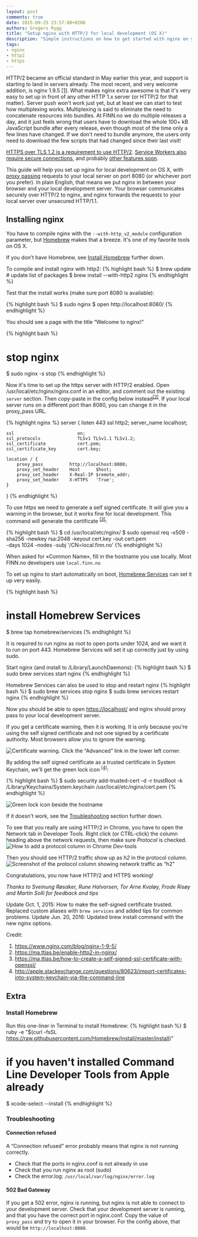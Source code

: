 ```yaml
---
layout: post
comments: true
date: 2015-09-25 23:57:00+0200
authors: Gregers Rygg
title: "Setup nginx with HTTP/2 for local development (OS X)"
description: "Simple instructions on how to get started with nginx on your local developement computer"
tags:
- nginx
- http2
- https
---
```

HTTP/2 became an official standard in May earlier this year, and support is starting to land in servers already. The most recent, and very welcome addition, is nginx 1.9.5 [[1]](https://www.nginx.com/blog/nginx-1-9-5/). What makes nginx extra awesome is that it's very easy to set up in front of any other HTTP 1.x server (or HTTP/2 for that matter). Server push won't work just yet, but at least we can start to test how multiplexing works. Multiplexing is said to eliminate the need to concatenate resources into bundles. At FINN.no we do multiple releases a day, and it just feels wrong that users have to download the whole 100+ kB JavaScript bundle after every release, even though most of the time only a few lines have changed. If we don't need to bundle anymore, the users only need to download the few scripts that had changed since their last visit!

[HTTPS over TLS 1.2 is a requirement to use HTTP/2](https://http2.github.io/http2-spec/#TLSUsage). [Service Workers also require secure connections](http://www.w3.org/TR/service-workers/#security-considerations), and probably [other features soon](https://w3c.github.io/webappsec/specs/powerfulfeatures/).

This guide will help you set up nginx for local development on OS X, with [proxy passing](https://www.nginx.com/resources/admin-guide/reverse-proxy/) requests to your local server on port 8080 (or whichever port you prefer). In plain English, that means we put nginx in between your browser and your local development server. Your browser communicates securely over HTTP/2 to nginx, and nginx forwards the requests to your local server over unsecured HTTP/1.1.

## Installing nginx

You have to compile nginx with the `--with-http_v2_module` configuration parameter, but [Homebrew](http://brew.sh/) makes that a breeze. It's one of my favorite tools on OS X.

If you don't have Homebrew, see [Install Homebrew](#install-homebrew) further down.

To compile and install nginx with http2:
{% highlight bash %}
$ brew update   # update list of packages
$ brew install --with-http2 nginx
{% endhighlight %}

Test that the install works (make sure port 8080 is available):

{% highlight bash %}
$ sudo nginx
$ open http://localhost:8080/
{% endhighlight %}

You should see a page with the title “Welcome to nginx!”

{% highlight bash %}
# stop nginx
$ sudo nginx -s stop
{% endhighlight %}

Now it's time to set up the https server with HTTP/2 enabled. Open /usr/local/etc/nginx/nginx.conf in an editor, and comment out the existing `server` section. Then copy-paste in the config below instead<sup>[[2]](https://ma.ttias.be/enable-http2-in-nginx/)</sup>. If your local server runs on a different port than 8080, you can change it in the proxy_pass URL.

{% highlight nginx %}
server {
    listen                     443 ssl http2;
    server_name                localhost;

    ssl                        on;
    ssl_protocols              TLSv1 TLSv1.1 TLSv1.2;
    ssl_certificate            cert.pem;
    ssl_certificate_key        cert.key;

    location / {
        proxy_pass          http://localhost:8080;
        proxy_set_header    Host      $host;
        proxy_set_header    X-Real-IP $remote_addr;
        proxy_set_header    X-HTTPS   'True';
    }
}
{% endhighlight %}

To use https we need to generate a self signed certificate. It will give you a warning in the browser, but it works fine for local development. This command will generate the certificate <sup>[[3]](https://ma.ttias.be/how-to-create-a-self-signed-ssl-certificate-with-openssl/)</sup>:

{% highlight bash %}
$ cd /usr/local/etc/nginx/
$ sudo openssl req -x509 -sha256 -newkey rsa:2048 -keyout cert.key -out cert.pem \
   -days 1024 -nodes -subj '/CN=local.finn.no'
{% endhighlight %}

When asked for «Common Name», fill in the hostname you use locally. Most FINN.no developers use `local.finn.no`

To set up nginx to start automatically on boot, [Homebrew Services](https://github.com/Homebrew/homebrew-services) can set it up very easily.

{% highlight bash %}
# install Homebrew Services
$ brew tap homebrew/services
{% endhighlight %}

It is required to run nginx as root to open ports under 1024, and we want it to run on port 443. Homebrew Services will set it up correctly just by using sudo.

Start nginx (and install to /Library/LaunchDaemons):
{% highlight bash %}
$ sudo brew services start nginx
{% endhighlight %}

Homebrew Services can also be used to stop and restart nginx
{% highlight bash %}
$ sudo brew services stop nginx
$ sudo brew services restart nginx
{% endhighlight %}

Now you should be able to open [https://localhost/](https://localhost/) and nginx should proxy pass to your local development server.

If you get a certificate warning, then it is working. It is only because you're using the self signed certificate and not one signed by a certificate authority. Most browsers allow you to ignore the warning.

![Certificate warning. Click the “Advanced” link in the lower left corner.](/images/2015-09-25-setup-nginx-with-http2-for-local-development/chrome-cert-warn-1.png)

By adding the self signed certificate as a trusted certificate in System Keychain, we'll get the green lock icon <sup>[[4]](http://apple.stackexchange.com/questions/80623/import-certificates-into-system-keychain-via-the-command-line)</sup>:

{% highlight bash %}
$ sudo security add-trusted-cert -d -r trustRoot -k /Library/Keychains/System.keychain /usr/local/etc/nginx/cert.pem
{% endhighlight %}

![Green lock icon beside the hostname](/images/2015-09-25-setup-nginx-with-http2-for-local-development/chrome-green-lock.png "Yes, I do like tabs 🙈")

If it doesn't work, see the [Troubleshooting](#troubleshooting) section further down.

To see that you really are using HTTP/2 in Chrome, you have to open the Network tab in Developer Tools. Right click (or CTRL-click) the column heading above the network requests, then make sure *Protocol* is checked.
![How to add a protocol column in Chrome Dev-tools](/images/2015-09-25-setup-nginx-with-http2-for-local-development/chrome-show-protocol.png)

Then you should see HTTP/2 traffic show up as *h2* in the protocol column.
![Screenshot of the protocol column showing network traffic as “h2”](/images/2015-09-25-setup-nginx-with-http2-for-local-development/chrome-protocol-column.png)

Congratulations, you now have HTTP/2 and HTTPS working!

*Thanks to Sveinung Røsaker, Rune Halvorsen, Tor Arne Kvaløy, Frode Risøy and Martin Solli for feedback and tips*

Update Oct. 1, 2015: How to make the self-signed certificate trusted. Replaced custom aliases with `brew services` and added tips for common problems.
Update Jun. 20, 2016: Updated brew install command with the new nginx options.

Credit:
1. <https://www.nginx.com/blog/nginx-1-9-5/>
2. <https://ma.ttias.be/enable-http2-in-nginx/>
3. <https://ma.ttias.be/how-to-create-a-self-signed-ssl-certificate-with-openssl/>
4. <http://apple.stackexchange.com/questions/80623/import-certificates-into-system-keychain-via-the-command-line>


## Extra

### Install Homebrew

Run this one-liner in Terminal to install Homebrew:
{% highlight bash %}
$ ruby -e "$(curl -fsSL https://raw.githubusercontent.com/Homebrew/install/master/install)"

# if you haven't installed Command Line Developer Tools from Apple already
$ xcode-select --install
{% endhighlight %}

### Troubleshooting

#### Connection refused
A “Connection refused” error probably means that nginx is not running correctly.

* Check that the ports in nginx.conf is not already in use
* Check that you run nginx as root (sudo)
* Check the error.log: `/usr/local/var/log/nginx/error.log`

#### 502 Bad Gateway
If you get a 502 error, nginx is running, but nginx is not able to connect to your development server. Check that your development server is running, and that you have the correct port in nginx.conf. Copy the value of `proxy_pass` and try to open it in your browser. For the config above, that would be `http://localhost:8080`.
